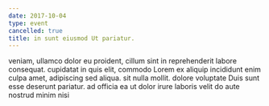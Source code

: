 ```yaml
---
date: 2017-10-04
type: event
cancelled: true
title: in sunt eiusmod Ut pariatur.
---
```

veniam, ullamco dolor eu proident, cillum sint in reprehenderit labore consequat. cupidatat in quis elit, commodo Lorem ex aliquip incididunt enim culpa amet, adipiscing sed aliqua. sit nulla mollit. dolore voluptate Duis sunt esse deserunt pariatur. ad officia ea ut dolor irure laboris velit do aute nostrud minim nisi
